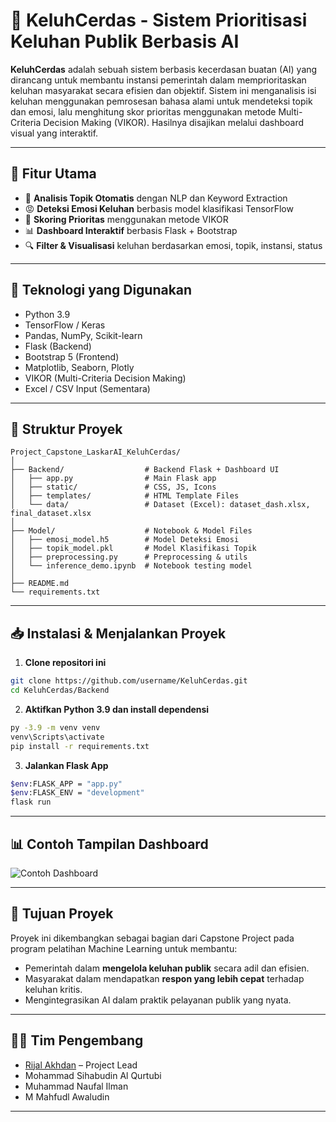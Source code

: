 # 💬 KeluhCerdas - Sistem Prioritisasi Keluhan Publik Berbasis AI

**KeluhCerdas** adalah sebuah sistem berbasis kecerdasan buatan (AI) yang dirancang untuk membantu instansi pemerintah dalam memprioritaskan keluhan masyarakat secara efisien dan objektif. Sistem ini menganalisis isi keluhan menggunakan pemrosesan bahasa alami untuk mendeteksi topik dan emosi, lalu menghitung skor prioritas menggunakan metode Multi-Criteria Decision Making (VIKOR). Hasilnya disajikan melalui dashboard visual yang interaktif.

---

## 🚀 Fitur Utama

- 📌 **Analisis Topik Otomatis** dengan NLP dan Keyword Extraction
- 😡 **Deteksi Emosi Keluhan** berbasis model klasifikasi TensorFlow
- 🧮 **Skoring Prioritas** menggunakan metode VIKOR
- 📊 **Dashboard Interaktif** berbasis Flask + Bootstrap
- 🔍 **Filter & Visualisasi** keluhan berdasarkan emosi, topik, instansi, status

---

## 🧠 Teknologi yang Digunakan

- Python 3.9
- TensorFlow / Keras
- Pandas, NumPy, Scikit-learn
- Flask (Backend)
- Bootstrap 5 (Frontend)
- Matplotlib, Seaborn, Plotly
- VIKOR (Multi-Criteria Decision Making)
- Excel / CSV Input (Sementara)

---

## 📂 Struktur Proyek

```
Project_Capstone_LaskarAI_KeluhCerdas/
│
├── Backend/                  # Backend Flask + Dashboard UI
│   ├── app.py                # Main Flask app
│   ├── static/               # CSS, JS, Icons
│   ├── templates/            # HTML Template Files
│   └── data/                 # Dataset (Excel): dataset_dash.xlsx, final_dataset.xlsx
│
├── Model/                    # Notebook & Model Files
│   ├── emosi_model.h5        # Model Deteksi Emosi
│   ├── topik_model.pkl       # Model Klasifikasi Topik
│   ├── preprocessing.py      # Preprocessing & utils
│   └── inference_demo.ipynb  # Notebook testing model
│
├── README.md
└── requirements.txt
```

---

## 📥 Instalasi & Menjalankan Proyek

1. **Clone repositori ini**
```bash
git clone https://github.com/username/KeluhCerdas.git
cd KeluhCerdas/Backend
```

2. **Aktifkan Python 3.9 dan install dependensi**
```bash
py -3.9 -m venv venv
venv\Scripts\activate
pip install -r requirements.txt
```

3. **Jalankan Flask App**
```bash
$env:FLASK_APP = "app.py"
$env:FLASK_ENV = "development"
flask run
```

---

## 📊 Contoh Tampilan Dashboard

![Contoh Dashboard](https://via.placeholder.com/800x400.png?text=Screenshot+Dashboard+KeluhCerdas)

---

## 🎯 Tujuan Proyek

Proyek ini dikembangkan sebagai bagian dari Capstone Project pada program pelatihan Machine Learning untuk membantu:

- Pemerintah dalam **mengelola keluhan publik** secara adil dan efisien.
- Masyarakat dalam mendapatkan **respon yang lebih cepat** terhadap keluhan kritis.
- Mengintegrasikan AI dalam praktik pelayanan publik yang nyata.

---

## 🧑‍💻 Tim Pengembang

- [Rijal Akhdan](https://github.com/jaal047) – Project Lead
- Mohammad Sihabudin Al Qurtubi 
- Muhammad Naufal Ilman
- M Mahfudl Awaludin

---
